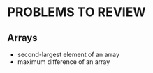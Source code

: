 # PROBLEMS TO REVIEW
## Arrays
- second-largest element of an array
-  maximum difference of an array